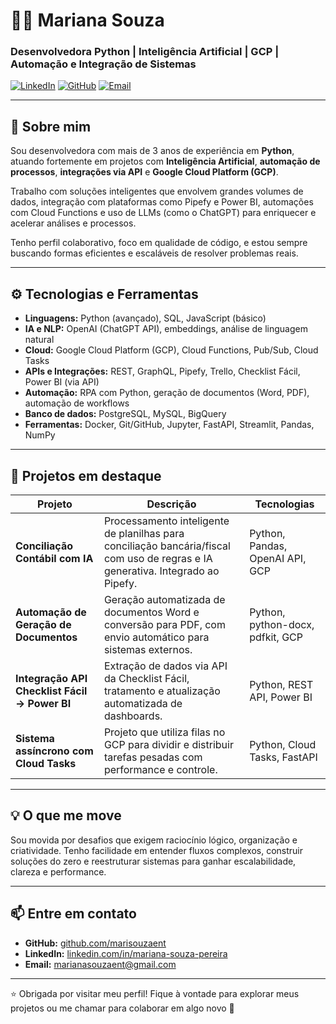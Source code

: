 
# 👩‍💻 Mariana Souza

### Desenvolvedora Python | Inteligência Artificial | GCP | Automação e Integração de Sistemas

[![LinkedIn](https://img.shields.io/badge/LinkedIn-Mariana%20Souza-blue?logo=linkedin)](https://www.linkedin.com/in/mariana-souza-pereira/)
[![GitHub](https://img.shields.io/badge/GitHub-marisouzaent-black?logo=github)](https://github.com/marisouzaent)
[![Email](https://img.shields.io/badge/Email-contato-informational)](mailto:marianasouzaent@gmail.com)

---

## 🧠 Sobre mim

Sou desenvolvedora com mais de 3 anos de experiência em **Python**, atuando fortemente em projetos com **Inteligência Artificial**, **automação de processos**, **integrações via API** e **Google Cloud Platform (GCP)**.

Trabalho com soluções inteligentes que envolvem grandes volumes de dados, integração com plataformas como Pipefy e Power BI, automações com Cloud Functions e uso de LLMs (como o ChatGPT) para enriquecer e acelerar análises e processos.

Tenho perfil colaborativo, foco em qualidade de código, e estou sempre buscando formas eficientes e escaláveis de resolver problemas reais.

---

## ⚙️ Tecnologias e Ferramentas

- **Linguagens:** Python (avançado), SQL, JavaScript (básico)
- **IA e NLP:** OpenAI (ChatGPT API), embeddings, análise de linguagem natural
- **Cloud:** Google Cloud Platform (GCP), Cloud Functions, Pub/Sub, Cloud Tasks
- **APIs e Integrações:** REST, GraphQL, Pipefy, Trello, Checklist Fácil, Power BI (via API)
- **Automação:** RPA com Python, geração de documentos (Word, PDF), automação de workflows
- **Banco de dados:** PostgreSQL, MySQL, BigQuery
- **Ferramentas:** Docker, Git/GitHub, Jupyter, FastAPI, Streamlit, Pandas, NumPy

---

## 🚀 Projetos em destaque

| Projeto | Descrição | Tecnologias |
|--------|-----------|-------------|
| **Conciliação Contábil com IA** | Processamento inteligente de planilhas para conciliação bancária/fiscal com uso de regras e IA generativa. Integrado ao Pipefy. | Python, Pandas, OpenAI API, GCP |
| **Automação de Geração de Documentos** | Geração automatizada de documentos Word e conversão para PDF, com envio automático para sistemas externos. | Python, python-docx, pdfkit, GCP |
| **Integração API Checklist Fácil → Power BI** | Extração de dados via API da Checklist Fácil, tratamento e atualização automatizada de dashboards. | Python, REST API, Power BI |
| **Sistema assíncrono com Cloud Tasks** | Projeto que utiliza filas no GCP para dividir e distribuir tarefas pesadas com performance e controle. | Python, Cloud Tasks, FastAPI |

---

## 💡 O que me move

Sou movida por desafios que exigem raciocínio lógico, organização e criatividade. Tenho facilidade em entender fluxos complexos, construir soluções do zero e reestruturar sistemas para ganhar escalabilidade, clareza e performance.

---

## 📫 Entre em contato

- **GitHub:** [github.com/marisouzaent](https://github.com/marisouzaent)  
- **LinkedIn:** [linkedin.com/in/mariana-souza-pereira](https://www.linkedin.com/in/mariana-souza-pereira/)  
- **Email:** marianasouzaent@gmail.com  

---

⭐ Obrigada por visitar meu perfil! Fique à vontade para explorar meus projetos ou me chamar para colaborar em algo novo 🚀
